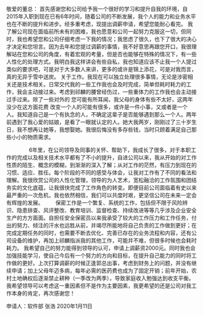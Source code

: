 敬爱的董总：
        首先感谢您和公司给予我一个很好的学习和提升自我的环境，自2015年入职到现在已有6年时间，随着公司的不断发展，我个人的能力和业务水平也在不断的提升和进步。经多重考虑，现提出调薪申请，希望您能耐心看完。
        我了解公司现在面临前所未有的困难，我也愿意和公司一起努力克服这一切，但同时，我也希望您和公司仔细考虑一下我的情况；我思虑了很久，也下了很大的决心才决定和您坦言。因为去年和您提过调薪的事情，我不好意思再跟您开口，我很理解站在您和公司的角度，有着宏观的考量，但是否也能够在特殊的情况下，有一些人性化的处理方式。我明白我这样讲会有些自私，我也知道应该不止我一个人提过类似的要求吧，可是对于大多数人来讲，更多的或许是锦上添花，可是对我而言，真的无异于雪中送炭。
        关于工作。我现在可以独立处理很多事情，无论是涉密相关还是技术相关。日常交代我的一些工作我也会及时完成，简单但耗时耗力的工作，我会主动接过来。考虑到祁麟的腰曾经伤过，一些重体力的工作我也会主动接过手过来。除了一些对外的
        您可能有所耳闻，我父母的身体有些不太好，这两年没少在这方面花费
        改变一个人的可能有很多，或许是一件小事，又或者是一个人。我知道自己是一个有执念的人，不确定这辈子是否能够遇到那么一个人。两年前遇到了我心爱的姑娘，是看了一眼就认定的人。她大我两岁，刚刚过了三十岁生日，我不想再让她等，我想娶她。我很后悔没有多存些钱，当时只顾着满足自己那些小小的物质需求。
        
        
　　
　　6年里，在公司领导及同事的关怀、帮助下，我成长了很多，对于本职工作的完成以及相关技术水平都有了不小的提升，自进公司以来，我从开始的对工作性质的陌生、概念的模糊，到渐渐的深入了解；从对工作的茫然，有压力到现在的习惯、适应、胜任。每个阶段的不同的感受与体会，让我对工作有了不同的看法和理解。我很欣赏公司的人性化管理，领导的为人艺术，宽松融洽的工作氛围和团结务实的文化底蕴，让我很快完成了工作角色的转变。即便目前公司面临着有史以来最严重的一次危机，我也依然相信，我们可以共度时艰，更坚信公司在未来一定会有辉煌的发展。
　　保密工作是一个繁复、系统的工作，包括但不限于风险辨识、隐患排查、风评整改、教育培训、监督检查、持续改进等等几乎涉及企业安全生产的方方面面。自担任安全保密员以来我承受了较大的工作压力和工作任务，付出的努力、倾注的汗水也远胜从前，并竭尽所能地将自己负责的工作做到更好；在完成定期任务的同时，也需要不断去优化、完善已存在的业务流程和内容，还有公司设备的维护，再加上祁麟指派我的其他工作，可能并不难，但很多时候也会耗时耗力。
        我希望自己的努力能得到领导的认可，申请上调薪资2000元。同时我也会加强技能学习，使自己今后有一个努力的方向和目标，在提升自己能力的同时将工作做的更好。上次打算调薪的时候正逢郭总出事，考虑到财务上的问题，并没有继续申请；加上父母年迈多病，每年必需的医药费也成为了固定开销；前年开始，农村土地确权后逐渐禁止耕种（一季改为两季），导致家庭收入勉强达到收支平衡。我希望领导可以考虑这一重因素但不是作为主要因素，我更希望的还是公司对我工作本身的肯定，再次感谢您！

申请人：软件部 张浩
                          2020年1月11日